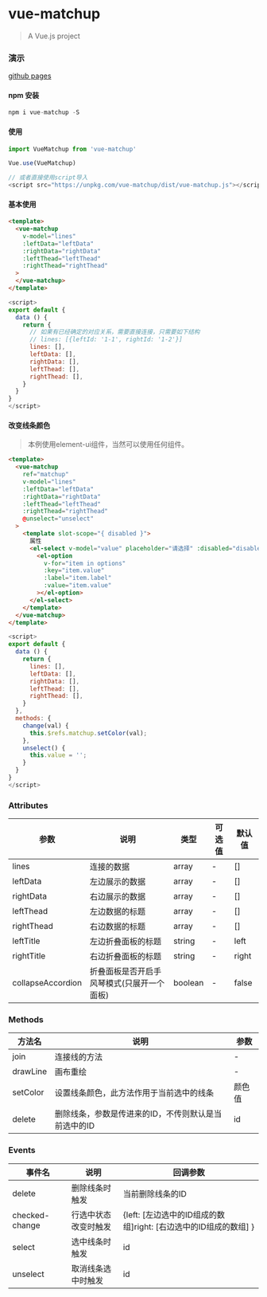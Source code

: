 # vue-matchup

> A Vue.js project

### 演示

[github pages](https://blryli.github.io/vue-matchup/)

#### npm 安装

```js
npm i vue-matchup -S
```

#### 使用

```js
import VueMatchup from 'vue-matchup'

Vue.use(VueMatchup)

// 或者直接使用script导入
<script src="https://unpkg.com/vue-matchup/dist/vue-matchup.js"></script>
```

#### 基本使用

```html
<template>
  <vue-matchup
    v-model="lines"
    :leftData="leftData"
    :rightData="rightData"
    :leftThead="leftThead"
    :rightThead="rightThead"
  >
  </vue-matchup>
</template>
```

```js
<script>
export default {
  data () {
    return {
      // 如果有已经确定的对应关系，需要直接连接，只需要如下结构
      // lines: [{leftId: '1-1', rightId: '1-2'}]
      lines: [],
      leftData: [],
      rightData: [],
      leftThead: [],
      rightThead: [],
    }
  }
}
</script>
```

#### 改变线条颜色

> 本例使用element-ui组件，当然可以使用任何组件。

```html
<template>
  <vue-matchup
    ref="matchup"
    v-model="lines"
    :leftData="leftData"
    :rightData="rightData"
    :leftThead="leftThead"
    :rightThead="rightThead"
    @unselect="unselect"
  >
    <template slot-scope="{ disabled }">
      属性
      <el-select v-model="value" placeholder="请选择" :disabled="disabled" @change="change">
        <el-option
          v-for="item in options"
          :key="item.value"
          :label="item.label"
          :value="item.value"
        ></el-option>
      </el-select>
    </template>
  </vue-matchup>
</template>
```

```js
<script>
export default {
  data () {
    return {
      lines: [],
      leftData: [],
      rightData: [],
      leftThead: [],
      rightThead: [],
    }
  },
  methods: {
    change(val) {
      this.$refs.matchup.setColor(val);
    },
    unselect() {
      this.value = '';
    }
  }
}
</script>
```

### Attributes

|    参数     |    说明         |   类型     |可选值  |默认值|
| ---------  | ----------      | --------   |----  | ----- |
| lines      | 连接的数据       | array      |-     | []    |
| leftData   |  左边展示的数据   | array       |-     | []  |
| rightData   |  右边展示的数据   | array       |-     | []  |
| leftThead   |  左边数据的标题   | array       |-     | []  |
| rightThead  |  右边数据的标题   | array       |-     | []  |
| leftTitle   |  左边折叠面板的标题 | string     |-     | left  |
| rightTitle  |  右边折叠面板的标题 | string     |-     | right  |
| collapseAccordion  |  折叠面板是否开启手风琴模式(只展开一个面板) | boolean     |-     | false  |

### Methods

|  方法名 |    说明                    |   参数      |
|-------- |------                      |------       |
|join    | 连接线的方法            |-       |
|drawLine    | 画布重绘            |-       |
|setColor    | 设置线条颜色，此方法作用于当前选中的线条            |  颜色值     |
|delete    | 删除线条，参数是传进来的ID，不传则默认是当前选中的ID   |  id     |

### Events

|  事件名 |    说明                    |   回调参数      |
|-------- |------                      |------       |
|delete | 删除线条时触发 | 当前删除线条的ID    |
|checked-change | 行选中状态改变时触发 | {left: [左边选中的ID组成的数组]right: [右边选中的ID组成的数组] }    |
|select | 选中线条时触发 | id    |
|unselect | 取消线条选中时触发 | id    |
